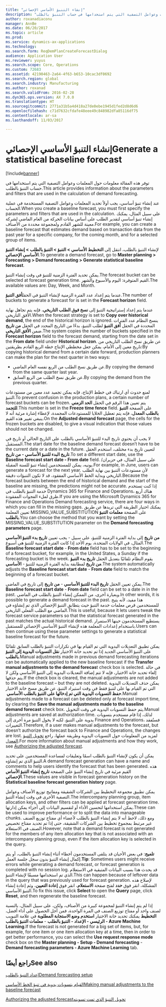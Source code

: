 ```yaml
---
title: "إنشاء التنبؤ الأساسي الإحصائي"
description: "توفر هذه المقالة معلومات حول المعلمات وعوامل التصفية التي يتم استخدامها في حساب التنبؤ بالطلب."
author: roxanadiaconu
manager: AnnBe
ms.date: 06/20/2017
ms.topic: article
ms.prod: 
ms.service: dynamics-ax-applications
ms.technology: 
ms.search.form: ReqDemPlanCreateForecastDialog
audience: Application User
ms.reviewer: yuyus
ms.search.scope: Core, Operations
ms.custom: 72683
ms.assetid: 42190463-2a64-4f63-b653-10cac3df0692
ms.search.region: global
ms.search.industry: Manufacturing
ms.author: roxanad
ms.search.validFrom: 2016-02-28
ms.dyn365.ops.version: AX 7.0.0
ms.translationtype: HT
ms.sourcegitcommit: 2771a31b5a4d418a27de0ebe1945d1fed2d8d6d6
ms.openlocfilehash: c71d7632cfdafe48eee49c848982dfa85116df75
ms.contentlocale: ar-sa
ms.lasthandoff: 11/03/2017

---
```


# <a name="generate-a-statistical-baseline-forecast"></a><span data-ttu-id="746e6-103">إنشاء التنبؤ الأساسي الإحصائي</span><span class="sxs-lookup"><span data-stu-id="746e6-103">Generate a statistical baseline forecast</span></span>

[!include[banner](../includes/banner.md)]


<span data-ttu-id="746e6-104">توفر هذه المقالة معلومات حول المعلمات وعوامل التصفية التي يتم استخدامها في حساب التنبؤ بالطلب.</span><span class="sxs-lookup"><span data-stu-id="746e6-104">This article provides information about the parameters and filters that are used in the calculation of demand forecasting.</span></span> 

<span data-ttu-id="746e6-105">عند إنشاء تنبؤ أساسي، يجب أولاً تحديد المعلمات وعوامل التصفية المستخدمة في عملية الحساب.</span><span class="sxs-lookup"><span data-stu-id="746e6-105">When you create a baseline forecast, you must first specify the parameters and filters that are used in the calculation.</span></span> <span data-ttu-id="746e6-106">على سبيل المثال، يمكنك إنشاء تنبؤ أساسي لتقدير الطلب على أساس بيانات الحركة من العام الماضي لشركة معينة للشهر القادم ولمجموعة محددة من الأصناف.</span><span class="sxs-lookup"><span data-stu-id="746e6-106">For example, you can create a baseline forecast that estimates demand based on transaction data from the past year for a specific company, for the coming month, and for a selected group of items.</span></span> 

<span data-ttu-id="746e6-107">لإنشاء التنبؤ بالطلب، انتقل إلى **التخطيط الأساسي &gt; التنبؤ &gt; التنبؤ بالطلب &gt; إنشاء التنبؤ الأساسي الإحصائي**.</span><span class="sxs-lookup"><span data-stu-id="746e6-107">To generate a demand forecast, go to **Master planning &gt; Forecasting &gt; Demand forecasting &gt; Generate statistical baseline forecast**.</span></span> 

<span data-ttu-id="746e6-108">يمكن تحديد ‏‫الفترة الزمنية‬ للتنبؤ‬‬ في وقت إنشاء التنبؤ.</span><span class="sxs-lookup"><span data-stu-id="746e6-108">The forecast bucket can be selected at forecast generation time.</span></span> <span data-ttu-id="746e6-109">القيم المتوفرة: اليوم والأسبوع والشهر.</span><span class="sxs-lookup"><span data-stu-id="746e6-109">The available values are: Day, Week, and Month.</span></span> 

<span data-ttu-id="746e6-110">عندما يتم إعداد عدد الفترة الزمنية لإنشاء التنبؤ في الحقل**أفق التنبؤ**.</span><span class="sxs-lookup"><span data-stu-id="746e6-110">The number of buckets to generate a forecast for is set in the **Forecast horizon** field.</span></span> 

<span data-ttu-id="746e6-111">عندما يتم إعداد إستراتيجية التنبؤ إلى **‏‫نسخ فوق الطلب التاريخي‬**، فإنه يتم تجاهل نهاية الأفق التاريخي.</span><span class="sxs-lookup"><span data-stu-id="746e6-111">When the forecast strategy is set to **Copy over historical demand**, the end of the historical horizon is ignored.</span></span> <span data-ttu-id="746e6-112">ينسخ النظام عدد الفترات المحددة في الحقل **أفق التنبؤ** لطلب التنبؤ، بدءًا من التاريخ المحدد في الحقل **من تاريخ** ضمن **الأفق التاريخي**.</span><span class="sxs-lookup"><span data-stu-id="746e6-112">The system copies the number of buckets specified in the **Forecast horizon** field to the forecast demand, starting from the date set in the **From date** field under **Historical horizon**.</span></span> <span data-ttu-id="746e6-113">عن طريق نسخ الطلب التاريخي من تاريخ معين إلى الأمام، يمكن جعل مخططي الإنتاج خطة الربع القادم بطريقتين:</span><span class="sxs-lookup"><span data-stu-id="746e6-113">By copying historical demand from a certain date forward, production planners can make the plan for the next quarter in two ways:</span></span>

-   <span data-ttu-id="746e6-114">عن طريق نسخ الطلب من الربع نفسه العام الماضي.</span><span class="sxs-lookup"><span data-stu-id="746e6-114">By copying the demand from the same quarter last year.</span></span>
-   <span data-ttu-id="746e6-115">عن طريق نسخ الطلب من الربع السابق.</span><span class="sxs-lookup"><span data-stu-id="746e6-115">By copying the demand from the previous quarter.</span></span>

<span data-ttu-id="746e6-116">لمنع حدوث أي ارتباك في خطط الإنتاج، فإنه يمكن تجميد عدد معين من مستودعات التنبؤ.</span><span class="sxs-lookup"><span data-stu-id="746e6-116">To prevent confusion in the production plans, a certain number of forecast buckets can be frozen.</span></span> <span data-ttu-id="746e6-117">يتم تعيين هذا الرقم في الحقل **‏‫الحد الزمني للتجمد‬**.</span><span class="sxs-lookup"><span data-stu-id="746e6-117">This number is set in the **Freeze time fence** field.</span></span> <span data-ttu-id="746e6-118">على الصفحة **التنبؤ بالطلب المعدل**، فإنه يتم تعطيل الخلايا للمستودعات المجمدة، لإعطاء إشارة مرئية أنه لا ينبغي تغيير هذه القيم.</span><span class="sxs-lookup"><span data-stu-id="746e6-118">On the **Adjusted demand forecast** page, the cells for the frozen buckets are disabled, to give a visual indication that those values should not be changed.</span></span> 

<span data-ttu-id="746e6-119">لا يجب أن يحتوي تاريخ البدء للتنبؤ الأساسي بالطلب على التاريخ الحالي أو تاريخ في المستقبل.</span><span class="sxs-lookup"><span data-stu-id="746e6-119">The start date for the baseline demand forecast doesn’t have to be the current date or a date in the future.</span></span> <span data-ttu-id="746e6-120">لتعيين تاريخ بدء مختلف، استخدم الحقل **تاريخ البدء للتنبؤ الأساسي - من تاريخ**.</span><span class="sxs-lookup"><span data-stu-id="746e6-120">To set a different start date, use the **Baseline forecast start date - From date** field.</span></span> <span data-ttu-id="746e6-121">على سبيل المثال، في حزيران/يونيه، يمكن للمستخدمين إنشاء تنبؤ للسنة المقبلة.</span><span class="sxs-lookup"><span data-stu-id="746e6-121">For example, in June, users can generate a forecast for the next year.</span></span> <span data-ttu-id="746e6-122">لأن مستودعات التنبؤ بين نهاية الطلب التاريخي وبداية الخط الأساسي المفقود، قد لا تكون التنبؤات دقيقة.</span><span class="sxs-lookup"><span data-stu-id="746e6-122">Because the forecast buckets between the end of historical demand and the start of the baseline are missing, the predictions might not be accurate.</span></span> <span data-ttu-id="746e6-123">إذا كنت تستخدم خدمة التنبؤ بالطلب في Dynamics 365 for Finance and Operations، هناك أربع طرق لملء الفجوات المفقودة.</span><span class="sxs-lookup"><span data-stu-id="746e6-123">If you are using the Microsoft Dynamics 365 for Finance and Operations Demand forecasting service, there are four ways in which you can fill in the missing gaps.</span></span> <span data-ttu-id="746e6-124">يمكنك اختيار الطريقة التي تريدها عن طريق تعيين المعلمة MISSING\_VALUE\_SUBSTITUTION على الصفحة **معلمات التنبؤ بالطلب**.</span><span class="sxs-lookup"><span data-stu-id="746e6-124">You can choose the method that you want by setting the MISSING\_VALUE\_SUBSTITUTION parameter on the **Demand forecasting parameters** page.</span></span> 

<span data-ttu-id="746e6-125">يجب تعيين **تاريخ بدء التنبؤ الأساسي** - **‎من تاريخ** إلى بداية الفترة الزمنية للتنبؤ، على سبيل المثال، في الولايات المتحدة، يوم الأحد إذا كانت الفترة الزمنية للتنبؤ هي أسبوع.</span><span class="sxs-lookup"><span data-stu-id="746e6-125">The **Baseline forecast start date** - **From date** field has to be set to the beginning of a forecast bucket, for example, in the United States, a Sunday if the forecasting bucket is the week.</span></span> <span data-ttu-id="746e6-126">يقوم النظام تلقائيًا بتعديل الحقل **تاريخ بدء التنبؤ الأساسي** - **‎من تاريخ** لمطابقة بداية الفترة الزمنية للتنبؤ.</span><span class="sxs-lookup"><span data-stu-id="746e6-126">The system automatically adjusts the **Baseline forecast start date** - **From date** field to match the beginning of a forecast bucket.</span></span> 

<span data-ttu-id="746e6-127">يمكن تعيين الحقل **تاريخ البدء للتنبؤ الأساسي** - **من تاريخ** إلى تاريخ في الماضي.</span><span class="sxs-lookup"><span data-stu-id="746e6-127">The **Baseline forecast start date** - **From date** field can be set to a date in in the past.</span></span> <span data-ttu-id="746e6-128">وبعبارة أخرى، من الممكن إنشاء التنبؤ بالطلب في الماضي.</span><span class="sxs-lookup"><span data-stu-id="746e6-128">In other words, it is possible to generate a demand forecast in the past.</span></span> <span data-ttu-id="746e6-129">هذا مفيد، لأنه يتيح للمستخدمين قرص معلمات خدمة التنبؤ حيث يتطابق التنبؤ الإحصائي الذي تم إنشاؤه في الماضي مع الطلب الفعلي التاريخي.</span><span class="sxs-lookup"><span data-stu-id="746e6-129">This is useful, because it lets users tweak the forecast service parameters so that the statistical forecast generated in the past matches the actual historical demand.</span></span> <span data-ttu-id="746e6-130">يستطيع المستخدمون حينها الاستمرار باستخدام إعدادات المعلمة هذه لإنشاء التنبؤ الأساسي الإحصائي للمستقبل.</span><span class="sxs-lookup"><span data-stu-id="746e6-130">Users can then continue using these parameter settings to generate a statistical baseline forecast for the future.</span></span> 

<span data-ttu-id="746e6-131">يمكن تطبيق التعديلات اليدوية التي تم القيام بها في تكرارات التنبؤ بالطلب السابق تلقائيًا على التنبؤ الأساسي الجديد إذا تم تحديد خانة الاختيار **‏‫نقل التسويات اليدوية إلى التنبؤ بالطلب‬**.</span><span class="sxs-lookup"><span data-stu-id="746e6-131">Manual adjustments made in previous demand forecasting iterations can be automatically applied to the new baseline forecast if the **Transfer manual adjustments to the demand forecas**t check box is selected.</span></span> <span data-ttu-id="746e6-132">في حالة إلغاء تحديد خانة الاختيار، فإنه لا تتم إضافة التعديلات اليدوية إلى التنبؤ الأساسي ولكن لا يتم حذفها.</span><span class="sxs-lookup"><span data-stu-id="746e6-132">If the check box is cleared, the manual adjustments are not added to the baseline forecast – but they are not deleted.</span></span> <span data-ttu-id="746e6-133">يمكن حذف التعديلات اليدوية التي تم القيام بها على لتنبؤ فقط في وقت استيراد التنبؤ، عن طريق مسح خانة الاختيار **‏‫حفظ التسويات اليدوية التي تم إدخالها على التنبؤ بالطلب الأساسي ‬**.</span><span class="sxs-lookup"><span data-stu-id="746e6-133">Manual adjustments made to a forecast can be deleted only at forecast import time, by clearing the **Save the manual adjustments made to the baseline demand forecast** check box.</span></span> <span data-ttu-id="746e6-134">يتم حفظ التسويات اليدوية في وقت التخويل.</span><span class="sxs-lookup"><span data-stu-id="746e6-134">Manual adjustments are saved at authorization time.</span></span> <span data-ttu-id="746e6-135">لذلك، إذا قام مستخدم بتسويات يدوية على التنبؤ، لكنه لا يخول التنبؤ مرة أخرى إلى Finance and Operations، فستُفقد التغييرات.</span><span class="sxs-lookup"><span data-stu-id="746e6-135">Therefore, if a user makes manual adjustments to the forecast, but doesn’t authorize the forecast back to Finance and Operations, the changes are lost.</span></span> <span data-ttu-id="746e6-136">لمزيد من المعلومات حول التسويات اليدوية وطريقة عملها، راجع [تخويل التنبؤ المعدل](authorize-adjusted-forecast.md).</span><span class="sxs-lookup"><span data-stu-id="746e6-136">For more information about manual adjustments and how they work, see [Authorizing the adjusted forecast](authorize-adjusted-forecast.md).</span></span> 

<span data-ttu-id="746e6-137">يمكن أن يكون لإنشاء التنبؤ بالطلب اسمًا وتعليقات لمساعدة المستخدمين على تحديد التنبؤ الذي تم إنشاؤه.</span><span class="sxs-lookup"><span data-stu-id="746e6-137">A demand forecast generation can have a name and comments to help users identify the forecast that has been generated.</span></span> <span data-ttu-id="746e6-138">هذه القيم مرئية في تاريخ إنشاء التنبؤ على الصفحة **تاريخ إنشاء التنبؤ الأساس الإحصائي**.</span><span class="sxs-lookup"><span data-stu-id="746e6-138">These values are visible in forecast generation history on the **Statistical baseline forecast generation history** page.</span></span> 

<span data-ttu-id="746e6-139">يمكن تطبيق مجموعة التخطيط بين الشركات الشقيقة ومفاتيح توزيع الأصناف وعوامل التصفية الأخرى في وقت إنشاء التنبؤ.</span><span class="sxs-lookup"><span data-stu-id="746e6-139">The intercompany planning group, item allocation keys, and other filters can be applied at forecast generation time.</span></span> <span data-ttu-id="746e6-140">يمكن استخدامها لتحسين الأداء أو لتقسيم البيانات إلى أجزاء يمكن إدارتها.</span><span class="sxs-lookup"><span data-stu-id="746e6-140">These can be used to improve performance or to split the data into manageable chunks.</span></span> <span data-ttu-id="746e6-141">ومع ذلك، لاحظ أنه لا يتم إنشاء التنبؤ بالطلب لأعضاء أي مفتاح توزيع الصنف غير مرتبط بمجموع تخطيط بين الشركات الشقيقة، حتى إذا تم تحديد مفتاح تخصيص الصنف في الاستعلام.</span><span class="sxs-lookup"><span data-stu-id="746e6-141">However, note that a demand forecast is not generated for the members of any item allocation key that is not associated with an intercompany planning group, even if the item allocation key is selected in the query.</span></span> 

<span data-ttu-id="746e6-142">**تلميح**: في بعض الأحيان قد يتلقى المستخدمون أخطاء أثناء إنشاء التنبؤ بالطلب، أو يتم إكمال إنشاء التنبؤ بدون سجل جلسة العمل.</span><span class="sxs-lookup"><span data-stu-id="746e6-142">**Tip**: Sometimes users might receive errors while generating a demand forecast, or forecast generation is completed with no session log.</span></span> <span data-ttu-id="746e6-143">قد يحدث هذا بسبب البيانات المتبقية في الاستعلام الذي تم استخدامها مسبقًا لإنشاء التنبؤ.</span><span class="sxs-lookup"><span data-stu-id="746e6-143">This can happen because of leftover data in the query that was previously used for forecast generation.</span></span> <span data-ttu-id="746e6-144">لإصلاح هذه المشكلة، انقر فوق **حدد** لفتح صفحة **الاستعلام**، انقر فوق **إعادة التعيين**، وثم إعادة إنشاء التنبؤ الأساسي.</span><span class="sxs-lookup"><span data-stu-id="746e6-144">To fix this issue, click **Select** to open the **Query** page, click **Reset**, and then regenerate the baseline forecast.</span></span> 

<span data-ttu-id="746e6-145">إذا لم يتم إنشاء التنبؤ لمجموعة كبيرة من الأصناف، ولكن، على سبيل المثال، بالنسبة لصنف واحد أو مفتاح توزيع الصنف في المرة الواحدة، فمن أجل الحصول على أداء أفضل، يمكنك تحديد خانة الاختيار **استخدم وضع الاستجابة المطلوبة** في علامة التبويب **‎التخطيط الرئيسي - الإعداد - التنبؤ بالطلب** - **معلمات التنبؤ بالطلب - Azure Machine Learning**.</span><span class="sxs-lookup"><span data-stu-id="746e6-145">If the forecast is not generated for a big set of items, but, for example, for one item or one item allocation key at a time, then in order to get better performance, you can select the **Use request response mode** check box on the **Master planning - Setup - Demand forecasting** - **Demand forecasting parameters - Azure Machine Learning** tab.</span></span>

<a name="see-also"></a><span data-ttu-id="746e6-146">راجع أيضًا</span><span class="sxs-lookup"><span data-stu-id="746e6-146">See also</span></span>
--------

[<span data-ttu-id="746e6-147">إعداد التنبؤ بالطلب</span><span class="sxs-lookup"><span data-stu-id="746e6-147">Demand forecasting setup</span></span>](demand-forecasting-setup.md)

[<span data-ttu-id="746e6-148">القيام بتسويات يدوية في تنبؤ الخط الأساسي</span><span class="sxs-lookup"><span data-stu-id="746e6-148">Making manual adjustments to the baseline forecast</span></span>](manual-adjustments-baseline-forecast.md)

[<span data-ttu-id="746e6-149">تخويل ‏‫التنبؤ الذي تمت تسويته</span><span class="sxs-lookup"><span data-stu-id="746e6-149">Authorizing the adjusted forecast</span></span>](authorize-adjusted-forecast.md)




